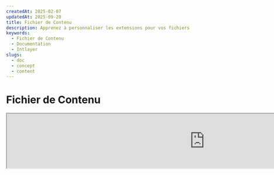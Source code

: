 ```yaml
---
createdAt: 2025-02-07
updatedAt: 2025-09-20
title: Fichier de Contenu
description: Apprenez à personnaliser les extensions pour vos fichiers de déclaration de contenu. Suivez cette documentation pour implémenter efficacement des conditions dans votre projet.
keywords:
  - Fichier de Contenu
  - Documentation
  - Intlayer
slugs:
  - doc
  - concept
  - content
---
```


# Fichier de Contenu

<iframe title="i18n, Markdown, JSON… une solution unique pour tout gérer | Intlayer" class="m-auto aspect-[16/9] w-full overflow-hidden rounded-lg border-0" allow="autoplay; gyroscope;" loading="lazy" width="1080" height="auto" src="https://www.youtube.com/embed/1VHgSY_j9_I?autoplay=0&amp;origin=http://intlayer.org&amp;controls=0&amp;rel=1"/>

## Qu'est-ce qu'un Fichier de Contenu ?

Un fichier de contenu dans Intlayer est un fichier qui contient des définitions de dictionnaires.  
Ces fichiers déclarent le contenu textuel de votre application, les traductions et les ressources.  
Les fichiers de contenu sont traités par Intlayer pour générer des dictionnaires.

Les dictionnaires seront le résultat final que votre application importera en utilisant le hook `useIntlayer`.

### Concepts Clés

#### Dictionnaire

Un dictionnaire est une collection structurée de contenu organisée par clés. Chaque dictionnaire contient :

- **Clé** : Un identifiant unique pour le dictionnaire
- **Contenu** : Les valeurs de contenu réelles (texte, nombres, objets, etc.)
- **Métadonnées** : Informations supplémentaires comme le titre, la description, les tags, etc.

#### Fichier de Contenu

Exemple de fichier de contenu :

```tsx fileName="src/example.content.tsx" contentDeclarationFormat="typescript"
import { type ReactNode } from "react";
import {
  t,
  enu,
  cond,
  nest,
  md,
  insert,
  file,
  type Dictionary,
} from "intlayer";

interface Content {
  imbricatedContent: {
    imbricatedContent2: {
      stringContent: string;
      numberContent: number;
      booleanContent: boolean;
      javaScriptContent: string;
    };
  };
  multilingualContent: string;
  quantityContent: string;
  conditionalContent: string;
  markdownContent: never;
  externalContent: string;
  insertionContent: string;
  nestedContent: string;
  fileContent: string;
  jsxContent: ReactNode;
}

export default {
  key: "page",
  content: {
    imbricatedContent: {
      imbricatedContent2: {
        stringContent: "Bonjour le monde",
        numberContent: 123,
        booleanContent: true,
        javaScriptContent: `${process.env.NODE_ENV}`,
      },
    },
    multilingualContent: t({
      en: "English content",
      "en-GB": "English content (UK)",
      fr: "Contenu français",
      es: "Contenido en español",
    }),
    quantityContent: enu({
      "<-1": "Moins d'une voiture négative",
      "-1": "Moins une voiture",
      "0": "Pas de voitures",
      "1": "Une voiture",
      ">5": "Quelques voitures",
      ">19": "Beaucoup de voitures",
    }),
    conditionalContent: cond({
      true: "La validation est activée",
      false: "La validation est désactivée",
    }),
    insertionContent: insert("Bonjour {{name}} !"),
    nestedContent: nest(
      "navbar", // La clé du dictionnaire à imbriquer
      "login.button" // [Optionnel] Le chemin vers le contenu à imbriquer
    ),
    fileContent: file("./path/to/file.txt"),
    externalContent: fetch("https://example.com").then((res) => res.json()),
    markdownContent: md("# Exemple Markdown"),

    /*
     * Disponible uniquement avec `react-intlayer` ou `next-intlayer`
     */
    jsxContent: <h1>Mon titre</h1>,
  },
} satisfies Dictionary<Content>; // [optionnel] Dictionary est générique et vous permet de renforcer le formatage de votre dictionnaire
```

```javascript fileName="src/example.content.mjx" contentDeclarationFormat="esm"
import { t, enu, cond, nest, md, insert, file } from "intlayer";

/** @type {import('intlayer').Dictionary} */
export default {
  key: "page",
  content: {
    imbricatedContent: {
      imbricatedContent2: {
        stringContent: "Hello World",
        numberContent: 123,
        booleanContent: true,
        javaScriptContent: `${process.env.NODE_ENV}`,
      },
      imbricatedArray: [1, 2, 3],
    },
    multilingualContent: t({
      en: "English content",
      "en-GB": "English content (UK)",
      fr: "Contenu français",
      es: "Contenido en español",
    }),
    quantityContent: enu({
      "<-1": "Moins qu'une voiture en moins un",
      "-1": "Une voiture en moins un",
      "0": "Aucune voiture",
      "1": "Une voiture",
      ">5": "Quelques voitures",
      ">19": "Beaucoup de voitures",
    }),
    conditionalContent: cond({
      true: "La validation est activée",
      false: "La validation est désactivée",
    }),
    insertionContent: insert("Bonjour {{name}} !"),
    nestedContent: nest(
      "navbar", // La clé du dictionnaire à imbriquer
      "login.button" // [Optionnel] Le chemin vers le contenu à imbriquer
    ),
    markdownContent: md("# Exemple Markdown"),
    fileContent: file("./path/to/file.txt"),
    externalContent: fetch("https://example.com").then((res) => res.json())

    // Disponible uniquement avec `react-intlayer` ou `next-intlayer`
    jsxContent: <h1>Mon titre</h1>,
  },
};
```

```javascript fileName="src/example.content.cjx" contentDeclarationFormat="commonjs"
const { t, enu, cond, nest, md, insert, file } = require("intlayer");

/** @type {import('intlayer').Dictionary} */
module.exports = {
  key: "page",
  content: {
    imbricatedContent: {
      imbricatedContent2: {
        stringContent: "Hello World",
        numberContent: 123,
        booleanContent: true,
        javaScriptContent: `${process.env.NODE_ENV}`,
      },
      imbricatedArray: [1, 2, 3],
    },
    multilingualContent: t({
      fr: "Contenu français",
      en: "English content",
      "en-GB": "English content (UK)",
      es: "Spanish content",
    }),
    quantityContent: enu({
      "<-1": "Moins d'une voiture en moins",
      "-1": "Une voiture en moins",
      "0": "Aucune voiture",
      "1": "Une voiture",
      ">5": "Quelques voitures",
      ">19": "Beaucoup de voitures",
    }),
    conditionalContent: cond({
      true: "La validation est activée",
      false: "La validation est désactivée",
    }),
    insertionContent: insert("Bonjour {{name}} !"),
    nestedContent: nest(
      "navbar", // La clé du dictionnaire à imbriquer
      "login.button" // [Optionnel] Le chemin vers le contenu à imbriquer
    ),
    markdownContent: md("# Exemple Markdown"),
    fileContent: file("./path/to/file.txt"),
    externalContent: fetch("https://example.com").then((res) => res.json())

    // Disponible uniquement avec `react-intlayer` ou `next-intlayer`
    jsxContent: <h1>Mon titre</h1>,
  },
};
```

```json5 fileName="src/example.content.json"  contentDeclarationFormat="json"
{
  "$schema": "https://intlayer.org/schema.json",
  "key": "page",
  "content": {
    "imbricatedContent": {
      "imbricatedContent2": {
        "stringContent": "Bonjour le monde",
        "numberContent": 123,
        "booleanContent": true,
      },
      "imbricatedArray": [1, 2, 3],
    },
    "multilingualContent": {
      "nodeType": "translation",
      "translation": {
        "en": "English content",
        "en-GB": "English content (UK)",
        "fr": "Contenu français",
        "es": "Spanish content",
      },
    },
    "quantityContent": {
      "nodeType": "enumeration",
      "enumeration": {
        "0": "Pas de voitures",
        "1": "Une voiture",
        "<-1": "Moins d'une voiture négative",
        "-1": "Moins une voiture",
        ">5": "Quelques voitures",
        ">19": "Beaucoup de voitures",
      },
    },
    "conditionalContent": {
      "nodeType": "condition",
      "condition": {
        "true": "La validation est activée",
        "false": "La validation est désactivée",
      },
    },
    "insertionContent": {
      "nodeType": "insertion",
      "insertion": "Bonjour {{name}} !",
    },
    "nestedContent": {
      "nodeType": "nested",
      "nested": { "dictionaryKey": "app" },
    },
    "markdownContent": {
      "nodeType": "markdown",
      "markdown": "# Exemple de Markdown",
    },
    "fileContent": {
      "nodeType": "file",
      "file": "./path/to/file.txt",
    },
    "jsxContent": {
      "type": "h1",
      "key": null,
      "ref": null,
      "props": {
        "children": ["Mon titre"],
      },
    },
  },
}
```

#### Nœuds de contenu

Les nœuds de contenu sont les éléments de base du contenu du dictionnaire. Ils peuvent être :

- **Valeurs primitives** : chaînes de caractères, nombres, booléens, null, undefined
- **Nœuds typés** : Types de contenu spéciaux comme les traductions, conditions, markdown, etc.
- **Fonctions** : Contenu dynamique pouvant être évalué à l'exécution [voir Récupération de fonctions](https://github.com/aymericzip/intlayer/blob/main/docs/docs/fr/dictionary/function_fetching.md)
- **Contenu imbriqué** : Références à d'autres dictionnaires

#### Types de contenu

Intlayer prend en charge divers types de contenu via des nœuds typés :

- **Contenu de traduction** : Texte multilingue avec des valeurs spécifiques à chaque locale [voir Contenu de traduction](https://github.com/aymericzip/intlayer/blob/main/docs/docs/fr/dictionary/translation_content.md)
- **Contenu conditionnel** : Contenu conditionnel basé sur des expressions booléennes [voir Contenu conditionnel](https://github.com/aymericzip/intlayer/blob/main/docs/docs/fr/dictionary/condition_content.md)
- **Contenu d'énumération** : Contenu qui varie en fonction de valeurs énumérées [voir Contenu d'énumération](https://github.com/aymericzip/intlayer/blob/main/docs/docs/fr/dictionary/enumeration_content.md)
- **Contenu d'insertion** : Contenu pouvant être inséré dans un autre contenu [voir Contenu d'insertion](https://github.com/aymericzip/intlayer/blob/main/docs/docs/fr/dictionary/insertion_content.md)
- **Contenu Markdown** : Contenu en texte enrichi au format Markdown [voir Contenu Markdown](https://github.com/aymericzip/intlayer/blob/main/docs/docs/fr/dictionary/markdown_content.md)
- **Contenu Imbriqué** : Références à d’autres dictionnaires [voir Contenu Imbriqué](https://github.com/aymericzip/intlayer/blob/main/docs/docs/fr/dictionary/nested_content.md)
- **Contenu Genré** : Contenu qui varie selon le genre [voir Contenu Genré](https://github.com/aymericzip/intlayer/blob/main/docs/docs/fr/dictionary/gender_content.md)
- **Contenu Fichier** : Références à des fichiers externes [voir Contenu Fichier](https://github.com/aymericzip/intlayer/blob/main/docs/docs/fr/dictionary/file_content.md)

## Structure du Dictionnaire

Un dictionnaire dans Intlayer est défini par le type `Dictionary` et contient plusieurs propriétés qui contrôlent son comportement :

### Propriétés requises

#### `key` (string)

L'identifiant du dictionnaire. Si plusieurs dictionnaires ont la même clé, Intlayer les fusionnera automatiquement.

> Utilisez la convention de nommage kebab-case (par exemple, `"about-page-meta"`).

#### Content (string | number | boolean | object | array | function)

La propriété `content` contient les données réelles du dictionnaire et supporte :

- **Valeurs primitives** : chaînes de caractères, nombres, booléens, null, undefined
- **Nœuds typés** : types de contenu spéciaux utilisant les fonctions d'aide d'Intlayer
- **Objets imbriqués** : structures de données complexes
- **Tableaux** : collections de contenu
- **Fonctions** : évaluation dynamique du contenu

### Propriétés optionnelles

#### `title` (string)

Titre lisible par l'humain pour le dictionnaire qui aide à l'identifier dans les éditeurs et les systèmes CMS. Ceci est particulièrement utile lors de la gestion d'un grand nombre de dictionnaires ou lors du travail avec des interfaces de gestion de contenu.

**Exemple :**

```typescript
{
  key: "about-page-meta",
  title: "Métadonnées de la page À propos",
  content: { /* ... */ }
}
```

#### `description` (string)

Description détaillée expliquant l'objectif du dictionnaire, les directives d'utilisation et toute considération spéciale. Cette description est également utilisée comme contexte pour la génération de traduction assistée par IA, ce qui est précieux pour maintenir la qualité et la cohérence des traductions.

**Exemple :**

```typescript
{
  key: "about-page-meta",
  description: [
    "Ce dictionnaire gère les métadonnées de la page À propos",
    "Considérez les bonnes pratiques pour le SEO :",
    "- Le titre doit comporter entre 50 et 60 caractères",
    "- La description doit comporter entre 150 et 160 caractères",
  ].join('\n'),
  content: { /* ... */ }
}
```

#### `tags` (string[])

Tableau de chaînes de caractères pour catégoriser et organiser les dictionnaires. Les tags fournissent un contexte supplémentaire et peuvent être utilisés pour filtrer, rechercher ou organiser les dictionnaires dans les éditeurs et les systèmes de gestion de contenu.

**Exemple :**

```typescript
{
  key: "about-page-meta",
  tags: ["metadata", "about-page", "seo"],
  content: { /* ... */ }
}
```

#### `locale` (LocalesValues)

Transforme le dictionnaire en un dictionnaire par locale où chaque champ déclaré dans le contenu sera automatiquement transformé en un nœud de traduction. Lorsque cette propriété est définie :

- Le dictionnaire est traité comme un dictionnaire à langue unique
- Chaque champ devient un nœud de traduction pour cette langue spécifique
- Vous ne devez PAS utiliser de nœuds de traduction (`t()`) dans le contenu lorsque cette propriété est utilisée
- En l'absence de cette propriété, le dictionnaire sera traité comme un dictionnaire multilingue

> Voir [Déclaration de contenu par langue dans Intlayer](https://github.com/aymericzip/intlayer/blob/main/docs/docs/fr/per_locale_file.md) pour plus d'informations.

**Exemple :**

```json
// Dictionnaire par langue
{
  "key": "about-page",
  "locale": "en",
  "content": {
    "title": "About Us", // Ceci devient un nœud de traduction pour 'en'
    "description": "Learn more about our company"
  }
}
```

#### `autoFill` (AutoFill)

Instructions pour remplir automatiquement le contenu du dictionnaire à partir de sources externes. Cela peut être configuré globalement dans `intlayer.config.ts` ou par dictionnaire. Supporte plusieurs formats :

- **`true`** : Activer le remplissage automatique pour toutes les locales
- **`string`** : Chemin vers un fichier unique ou un modèle avec des variables
- **`object`** : Chemins de fichiers par locale

**Exemples :**

```json
// Activer pour toutes les locales
{
  "autoFill": true
}
// Fichier unique
{
  "autoFill": "./translations/aboutPage.content.json"
}
// Modèle avec variables
{
  "autoFill": "/messages/{{locale}}/{{key}}/{{fileName}}.content.json"
}
// Configuration fine par locale
{
  "autoFill": {
    "en": "./translations/en/aboutPage.content.json",
    "fr": "./translations/fr/aboutPage.content.json",
    "es": "./translations/es/aboutPage.content.json"
  }
}
```

**Variables disponibles :**

- `{{locale}}` – Code de la locale (ex. `fr`, `es`)
- `{{fileName}}` – Nom du fichier (ex. `example`)
- `{{key}}` – Clé du dictionnaire (ex. `example`)

> Voir [Configuration de l’auto-remplissage dans Intlayer](https://github.com/aymericzip/intlayer/blob/main/docs/docs/fr/autoFill.md) pour plus d’informations.

##### `priority` (nombre)

Indique la priorité du dictionnaire pour la résolution des conflits. Lorsque plusieurs dictionnaires contiennent la même clé, celui avec le numéro de priorité le plus élevé écrasera les autres. Ceci est utile pour gérer les hiérarchies de contenu et les surcharges.

**Exemple :**

```typescript
// Dictionnaire de base
{
  key: "welcome-message",
  priority: 1,
  content: { message: "Welcome!" }
}

// Dictionnaire de surcharge
{
  key: "welcome-message",
  priority: 10,
  content: { message: "Bienvenue dans notre service premium !" }
}
// Ceci remplacera le dictionnaire de base
```

### Propriétés CMS

##### `version` (string)

Identifiant de version pour les dictionnaires distants. Permet de suivre quelle version du dictionnaire est actuellement utilisée, particulièrement utile lors de l'utilisation de systèmes de gestion de contenu distants.

##### `live` (boolean)

Pour les dictionnaires distants, indique si le dictionnaire doit être récupéré en direct à l'exécution. Lorsqu'il est activé :

- Nécessite que `importMode` soit défini sur "live" dans `intlayer.config.ts`
- Nécessite qu'un serveur live soit en fonctionnement
- Le dictionnaire sera récupéré à l'exécution via l'API de synchronisation live
- Si en mode live mais que la récupération échoue, revient à la valeur dynamique
- Si non live, le dictionnaire est transformé au moment de la compilation pour une performance optimale

### Propriétés Système (Générées automatiquement)

Ces propriétés sont générées automatiquement par Intlayer et ne doivent pas être modifiées manuellement :

##### `$schema` (string)

Schéma JSON utilisé pour la validation de la structure du dictionnaire. Ajouté automatiquement par Intlayer pour garantir l'intégrité du dictionnaire.

##### `id` (string)

Pour les dictionnaires distants, il s'agit de l'identifiant unique du dictionnaire sur le serveur distant. Utilisé pour récupérer et gérer le contenu distant.

##### `localId` (LocalDictionaryId)

Identifiant unique pour les dictionnaires locaux. Généré automatiquement par Intlayer pour aider à identifier le dictionnaire et déterminer s'il est local ou distant, ainsi que sa localisation.

##### `localIds` (LocalDictionaryId[])

Pour les dictionnaires fusionnés, ce tableau contient les identifiants de tous les dictionnaires qui ont été fusionnés ensemble. Utile pour suivre la source du contenu fusionné.

##### `filePath` (string)

Le chemin du fichier du dictionnaire local, indiquant à partir de quel fichier `.content` le dictionnaire a été généré. Aide au débogage et au suivi de la source.

##### `availableVersions` (string[])

Pour les dictionnaires distants, ce tableau contient toutes les versions disponibles du dictionnaire. Aide à suivre quelles versions sont disponibles pour utilisation.

##### `autoFilled` (true)

Indique si le dictionnaire a été automatiquement rempli à partir de sources externes. En cas de conflits, les dictionnaires de base prévaudront sur les dictionnaires auto-remplis.

##### `location` ('distant' | 'locale')

Indique l'emplacement du dictionnaire :

- `'locale'` : Dictionnaire local (à partir des fichiers de contenu)
- `'distant'` : Dictionnaire distant (à partir d'une source externe)

## Types de nœuds de contenu

Intlayer fournit plusieurs types de nœuds de contenu spécialisés qui étendent les valeurs primitives de base :

### Contenu de traduction (`t`)

Contenu multilingue qui varie selon la locale :

```typescript
import { t } from "intlayer";

// TypeScript/JavaScript
multilingualContent: t({
  en: "Welcome to our website",
  fr: "Bienvenue sur notre site web",
  es: "Bienvenido a nuestro sitio web",
});
```

### Contenu conditionnel (`cond`)

Contenu qui change en fonction de conditions booléennes :

```typescript
import { cond } from "intlayer";

conditionalContent: cond({
  true: "User is logged in",
  false: "Please log in to continue",
});
```

### Contenu d'énumération (`enu`)

Contenu qui varie en fonction de valeurs énumérées :

```typescript
import { enu } from "intlayer";

statusContent: enu({
  pending: "Votre demande est en attente",
  approved: "Votre demande a été approuvée",
  rejected: "Votre demande a été rejetée",
});
```

### Contenu d'insertion (`insert`)

Contenu qui peut être inséré dans un autre contenu :

```typescript
import { insert } from "intlayer";

insertionContent: insert("Ce texte peut être inséré n'importe où");
```

### Contenu imbriqué (`nest`)

Références à d'autres dictionnaires :

```typescript
import { nest } from "intlayer";

nestedContent: nest("about-page");
```

### Contenu Markdown (`md`)

Contenu riche au format Markdown :

```typescript
import { md } from "intlayer";

markdownContent: md(
  "# Bienvenue\n\nCeci est un texte en **gras** avec des [liens](https://example.com)"
);
```

### Contenu selon le genre (`gender`)

Contenu qui varie selon le genre :

```typescript
import { gender } from "intlayer";

genderContent: gender({
  male: "Il est développeur",
  female: "Elle est développeuse",
  other: "Ils sont développeurs",
});
```

### Contenu de fichier (`file`)

Références à des fichiers externes :

```typescript
import { file } from "intlayer";

fileContent: file("./path/to/content.txt");
```

## Création de fichiers de contenu

### Structure de base d’un fichier de contenu

Un fichier de contenu exporte un objet par défaut qui satisfait le type `Dictionary` :

```typescript
// example.content.ts
import { t, cond, nest, md, insert, file } from "intlayer";

export default {
  key: "welcome-page",
  title: "Contenu de la page d’accueil",
  description:
    "Contenu pour la page d'accueil principale incluant la section héro et les fonctionnalités",
  tags: ["page", "accueil", "page-d-accueil"],
  content: {
    hero: {
      title: t({
        en: "Welcome to Our Platform",
        fr: "Bienvenue sur Notre Plateforme",
        es: "Bienvenido a Nuestra Plataforma",
      }),
      subtitle: t({
        en: "Build amazing applications with ease",
        fr: "Construisez des applications incroyables avec facilité",
        es: "Construye aplicaciones increíbles con facilidad",
      }),
      cta: cond({
        true: t({
          en: "Get Started",
          fr: "Commencer",
          es: "Comenzar",
        }),
        false: t({
          en: "Sign Up",
          fr: "S'inscrire",
          es: "Registrarse",
        }),
      }),
    },
    features: [
      {
        title: t({
          en: "Easy to Use",
          fr: "Facile à Utiliser",
          es: "Fácil de Usar",
        }),
        description: t({
          en: "Intuitive interface for all skill levels",
          fr: "Interface intuitive pour tous les niveaux",
          es: "Interfaz intuitiva para todos los niveles",
        }),
      },
    ],
    documentation: nest("documentation"),
    readme: file("./README.md"),
  },
} satisfies Dictionary;
```

### Fichier de contenu JSON

Vous pouvez également créer des fichiers de contenu au format JSON :

```json
{
  "key": "welcome-page",
  "title": "Contenu de la page d'accueil",
  "description": "Contenu pour la page d'accueil principale",
  "tags": ["page", "accueil"],
  "content": {
    "hero": {
      "title": {
        "nodeType": "translation",
        "translation": {
          "en": "Welcome to Our Platform",
          "fr": "Bienvenue sur Notre Plateforme"
        }
      },
      "subtitle": {
        "nodeType": "translation",
        "translation": {
          "en": "Build amazing applications with ease",
          "fr": "Construisez des applications incroyables avec facilité"
        }
      }
    }
  }
}
```

### Fichiers de contenu par langue

Pour les dictionnaires par langue, spécifiez la propriété `locale` :

```typescript
// welcome-page.en.content.ts
export default {
  key: "welcome-page",
  locale: "en",
  content: {
    hero: {
      title: "Welcome to Our Platform",
      subtitle: "Build amazing applications with ease",
    },
  },
} satisfies Dictionary;
```

```typescript
// welcome-page.fr.content.ts
export default {
  key: "welcome-page",
  locale: "fr",
  content: {
    hero: {
      title: "Bienvenue sur Notre Plateforme",
      subtitle: "Construisez des applications incroyables avec facilité",
    },
  },
} satisfies Dictionary;
```

## Extensions des fichiers de contenu

Intlayer vous permet de personnaliser les extensions de vos fichiers de déclaration de contenu. Cette personnalisation offre une flexibilité dans la gestion de projets à grande échelle et aide à éviter les conflits avec d'autres modules.

### Extensions par défaut

Par défaut, Intlayer surveille tous les fichiers avec les extensions suivantes pour les déclarations de contenu :

- `.content.json`
- `.content.ts`
- `.content.tsx`
- `.content.js`
- `.content.jsx`
- `.content.mjs`
- `.content.mjx`
- `.content.cjs`
- `.content.cjx`

Ces extensions par défaut conviennent à la plupart des applications. Cependant, lorsque vous avez des besoins spécifiques, vous pouvez définir des extensions personnalisées pour rationaliser le processus de construction et réduire le risque de conflits avec d'autres composants.

> Pour personnaliser les extensions de fichiers qu'Intlayer utilise pour identifier les fichiers de déclaration de contenu, vous pouvez les spécifier dans le fichier de configuration d'Intlayer. Cette approche est bénéfique pour les projets à grande échelle où limiter la portée du processus de surveillance améliore les performances de construction.

## Concepts Avancés

### Fusion de Dictionnaires

Lorsque plusieurs dictionnaires ont la même clé, Intlayer les fusionne automatiquement. Le comportement de fusion dépend de plusieurs facteurs :

- **Priorité** : Les dictionnaires avec des valeurs de `priority` plus élevées remplacent ceux avec des valeurs plus basses
- **Auto-remplissage vs Base** : Les dictionnaires de base remplacent les dictionnaires auto-remplis
- **Localisation** : Les dictionnaires locaux remplacent les dictionnaires distants (lorsque les priorités sont égales)

### Sécurité de type

Intlayer offre un support complet de TypeScript pour les fichiers de contenu :

```typescript
// Définissez votre type de contenu
interface WelcomePageContent {
  hero: {
    title: string;
    subtitle: string;
    cta: string;
  };
  features: Array<{
    title: string;
    description: string;
  }>;
}

// Utilisez-le dans votre dictionnaire
export default {
  key: "welcome-page",
  content: {
    // TypeScript fournira l'autocomplétion et la vérification de type
    hero: {
      title: "Bienvenue",
      subtitle: "Créez des applications incroyables",
      cta: "Commencer",
    },
  },
} satisfies Dictionary<WelcomePageContent>;
```

### Imbrication de nœuds

Vous pouvez sans problème imbriquer des fonctions les unes dans les autres.

Exemple :

```javascript fileName="src/example.content.tsx" contentDeclarationFormat="typescript"
import { t, enu, cond, nest, md, type Dictionary } from "intlayer";

const getName = async () => "John Doe";

export default {
  key: "page",
  content: {
    // `getIntlayer('page','en').hiMessage` retourne `['Hi', ' ', 'John Doe']`
    hiMessage: [
      t({
        en: "Hi",
        fr: "Salut",
        es: "Hola",
      }),
      " ",
      getName(),
    ],
    // Contenu composite imbriquant condition, énumération et contenu multilingue
    // `getIntlayer('page','en').advancedContent(true)(10)` retourne 'Multiple items found'
    advancedContent: cond({
      true: enu({
        "0": t({
          en: "No items found",
          fr: "Aucun article trouvé",
          es: "No se encontraron artículos",
        }),
        "1": t({
          en: "One item found",
          fr: "Un article trouvé",
          es: "Se encontró un artículo",
        }),
        ">1": t({
          en: "Multiple items found",
          fr: "Plusieurs articles trouvés",
          es: "Se encontraron múltiples artículos",
        }),
      }),
      false: t({
        en: "No valid data available",
        fr: "Aucune donnée valide disponible",
        es: "No hay datos válidos disponibles",
      }),
    }),
  },
} satisfies Dictionary;
```

```javascript fileName="src/example.content.mjx" contentDeclarationFormat="esm"
import { t, enu, cond, nest, md } from "intlayer";

const getName = async () => "John Doe";

/** @type {import('intlayer').Dictionary} */
export default {
  key: "page",
  content: {
    // `getIntlayer('page','en').hiMessage` retourne `['Salut', ' ', 'John Doe']`
    hiMessage: [
      t({
        en: "Hi",
        fr: "Salut",
        es: "Hola",
      }),
      " ",
      getName(),
    ],
    // Contenu composite imbriquant condition, énumération et contenu multilingue
    // `getIntlayer('page','en').advancedContent(true)(10)` retourne 'Plusieurs articles trouvés'
    advancedContent: cond({
      true: enu({
        "0": t({
          en: "No items found",
          fr: "Aucun article trouvé",
          es: "No se encontraron artículos",
        }),
        "1": t({
          en: "One item found",
          fr: "Un article trouvé",
          es: "Se encontró un artículo",
        }),
        ">1": t({
          en: "Multiple items found",
          fr: "Plusieurs articles trouvés",
          es: "Se encontraron múltiples artículos",
        }),
      }),
      false: t({
        en: "No valid data available",
        fr: "Aucune donnée valide disponible",
        es: "No hay datos válidos disponibles",
      }),
    }),
  },
};
```

```javascript fileName="src/example.content.cjx" contentDeclarationFormat="commonjs"
const { t, enu, cond, nest, md } = require("intlayer");

const getName = async () => "John Doe";

/** @type {import('intlayer').Dictionary} */
module.exports = {
  key: "page",
  content: {
    // `getIntlayer('page','en').hiMessage` retourne `['Salut', ' ', 'John Doe']`
    hiMessage: [
      t({
        en: "Hi",
        fr: "Salut",
        es: "Hola",
      }),
      " ",
      getName(),
    ],
    // Contenu composite imbriquant condition, énumération et contenu multilingue
    // `getIntlayer('page','fr').advancedContent(true)(10)` retourne 'Plusieurs articles trouvés'
    advancedContent: cond({
      true: enu({
        "0": t({
          en: "No items found",
          fr: "Aucun article trouvé",
          es: "No se encontraron artículos",
        }),
        "1": t({
          en: "One item found",
          fr: "Un article trouvé",
          es: "Se encontró un artículo",
        }),
        ">1": t({
          en: "Multiple items found",
          fr: "Plusieurs articles trouvés",
          es: "Se encontraron múltiples artículos",
        }),
      }),
      false: t({
        en: "No valid data available",
        fr: "Aucune donnée valide disponible",
        es: "No hay datos válidos disponibles",
      }),
    }),
  },
};
```

```json5 fileName="src/example.content.json"  contentDeclarationFormat="json"
{
  "$schema": "https://intlayer.org/schema.json",
  "key": "page",
  "content": {
    "hiMessage": {
      "nodeType": "composite",
      "composite": [
        {
          "nodeType": "translation",
          "translation": {
            "en": "Hi",
            "fr": "Salut",
            "es": "Hola",
          },
        },
        " ",
        "John Doe",
      ],
    },
    "advancedContent": {
      "nodeType": "condition",
      "condition": {
        "true": {
          "nodeType": "enumeration",
          "enumeration": {
            "0": {
              "nodeType": "translation",
              "translation": {
                "en": "No items found",
                "fr": "Aucun article trouvé",
                "es": "No se encontraron artículos",
              },
            },
            "1": {
              "nodeType": "translation",
              "translation": {
                "en": "One item found",
                "fr": "Un article trouvé",
                "es": "Se encontró un artículo",
              },
            },
            ">1": {
              "nodeType": "translation",
              "translation": {
                "en": "Multiple items found",
                "fr": "Plusieurs articles trouvés",
                "es": "Se encontraron múltiples artículos",
              },
            },
          },
        },
        "false": {
          "nodeType": "translation",
          "translation": {
            "en": "No valid data available",
            "fr": "Aucune donnée valide disponible",
            "es": "No hay datos válidos disponibles",
          },
        },
      },
    },
  },
}
```

### Bonnes pratiques

1. **Conventions de nommage** :
   - Utilisez le kebab-case pour les clés du dictionnaire (`"about-page-meta"`)
   - Regroupez le contenu lié sous le même préfixe de clé

2. **Organisation du contenu** :
   - Gardez le contenu lié ensemble dans le même dictionnaire
   - Utilisez des objets imbriqués pour organiser des structures de contenu complexes
   - Exploitez les tags pour la catégorisation
   - Utilisez `autoFill` pour remplir automatiquement les traductions manquantes

3. **Performance** :
   - Ajustez la configuration du contenu pour limiter la portée des fichiers surveillés
   - Utilisez des dictionnaires en direct uniquement lorsque des mises à jour en temps réel sont nécessaires (par exemple, tests A/B, etc.)
   - Assurez-vous que le plugin de transformation de build (`@intlayer/swc` ou `@intlayer/babel`) est activé pour optimiser le dictionnaire au moment de la compilation

## Historique de la documentation

| Version | Date       | Modifications                        |
| ------- | ---------- | ------------------------------------ |
| 6.0.0   | 2025-09-20 | Ajout de la documentation des champs |
| 5.5.10  | 2025-06-29 | Historique initial                   |
